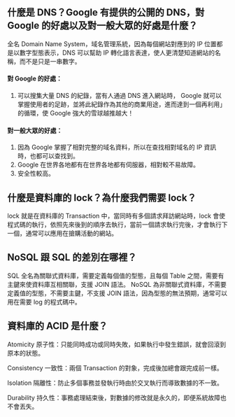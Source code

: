 ## 什麼是 DNS？Google 有提供的公開的 DNS，對 Google 的好處以及對一般大眾的好處是什麼？

全名 Domain Name System，域名管理系統，因為每個網站對應到的 IP 位置都是以數字型態表示，DNS 可以幫助 IP 轉化語言表達，使人更清楚知道網站的名稱，而不是只是一串數字。

#### 對 Google 的好處：
  1. 可以搜集大量 DNS 的紀錄，當有人通過 DNS 進入網站時， Google 就可以掌握使用者的足跡，並將此紀錄作為其他的商業用途，進而達到一個再利用」的循環，使 Google 強大的雪球越推越大！
#### 對一般大眾的好處：
  1. 因為 Google 掌握了相對完整的域名資料，所以在查找相對域名的 IP 資訊時，也都可以查找到。
  2. Google 在世界各地都有在世界各地都有伺服器，相對較不易故障。
  3. 安全性較高。



## 什麼是資料庫的 lock？為什麼我們需要 lock？

lock 就是在資料庫的 Transaction 中，當同時有多個請求拜訪網站時，lock 會使程式碼的執行，依照先來後到的順序去執行，當前一個請求執行完後，才會執行下一個，通常可以應用在搶購活動的網站。

## NoSQL 跟 SQL 的差別在哪裡？

SQL 全名為關聯式資料庫，需要定義每個值的型態，且每個 Table 之間，需要有主鍵來使資料庫互相關聯，支援 JOIN 語法。
NoSQL 為非關聯式資料庫，不需要定義值的型態，不需要主鍵，不支援 JOIN 語法，因為型態的無法預期，通常可以用在需要 log 的程式碼中。

## 資料庫的 ACID 是什麼？

Atomicity 原子性：只能同時成功或同時失敗，如果執行中發生錯誤，就會回滾到原本的狀態。

Consistency 一致性：兩個 Transaction 的對象，完成後加總會跟完成前一樣。

Isolation 隔離性：防止多個事務並發執行時由於交叉執行而導致數據的不一致。

Durability 持久性：事務處理結束後，對數據的修改就是永久的，即便系統故障也不會丟失。
